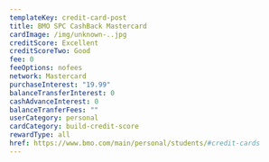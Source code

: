 ```yaml
---
templateKey: credit-card-post
title: BMO SPC CashBack Mastercard
cardImage: /img/unknown-..jpg
creditScore: Excellent
creditScoreTwo: Good
fee: 0
feeOptions: nofees
network: Mastercard
purchaseInterest: "19.99"
balanceTransferInterest: 0
cashAdvanceInterest: 0
balanceTranferFees: ""
userCategory: personal
cardCategory: build-credit-score
rewardType: all
href: https://www.bmo.com/main/personal/students/#credit-cards
---
```

